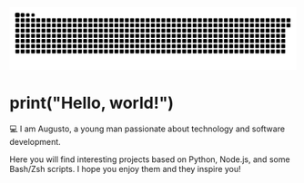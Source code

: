 <!--Snake SVG-->
![SnankeSVG_Contribution](github-user-contribution.svg)

<!--Welcome message-->
# print("Hello, world!")

<!-- content -->
💻 I am Augusto, a young man passionate about technology and software development. 

Here you will find interesting projects based on Python, Node.js, and some Bash/Zsh scripts. I hope you enjoy them and they inspire you!


